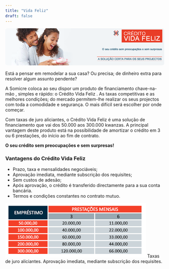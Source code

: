 ```yaml
---
title: "Vida Feliz"
draft: false
---
```


![mainimagecasal](/mainimagecasal.png)

Está a pensar em remodelar a sua casa? Ou precisa; de dinheiro extra para resolver algum assunto pendente?

A Somicre coloca ao seu dispor um produto  de financiamento chave-na-mão , simples e rápido: o Crédito Vida Feliz . As taxas competitivas e as melhores condições; do mercado  permitem-lhe realizar os seus projectos com toda a comodidade e segurança. O mais difícil será escolher por onde começar.

Com taxas de juro aliciantes, o Crédito Vida Feliz é uma solução de financiamento que vai dos 50.000 aos 300.000 kwanzas. A principal vantagem deste produto está na possibilidade de amortizar o crédito em 3 ou 6 prestações, do início ao fim de contrato.

**O seu crédito sem preocupações e sem surpresas!**


### Vantagens do Crédito Vida Feliz

* Prazo, taxa e mensalidades negociáveis;
* Aprovação imediata, mediante subscrição dos requisites;
* Sem custos de adesão;
* Após aprovação, o crédito é transferido directamente para a sua conta bancária.
* Termos e condições constantes no contrato mutuo.  

![precos](/precos.png)
Taxas de juro aliciantes.
Aprovação imediata, mediante subscrição dos requisites.